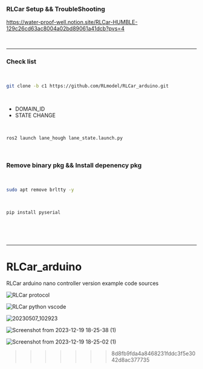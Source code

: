 ### RLCar Setup && TroubleShooting

https://water-proof-well.notion.site/RLCar-HUMBLE-129c26cd63ac8004a02bd89061a41dcb?pvs=4

<br/>

-----

### Check list

<br/>

```bash
git clone -b c1 https://github.com/RLmodel/RLCar_arduino.git
```

<br/>

- DOMAIN_ID
- STATE CHANGE

<br/>

```bash
ros2 launch lane_hough lane_state.launch.py
```

<br/>

### Remove binary pkg && Install depenency pkg

<br/>


```bash
sudo apt remove brltty -y
```

<br/>

```bash
pip install pyserial
```

<br/>
<br/>
<br/>

-----

# RLCar_arduino
RLCar arduino nano controller version example code sources

![RLCar protocol](https://github.com/RLmodel/RLCar_examples/assets/32663016/cd48e448-543a-4fa1-9cb9-6dc534248f62)

![RLCar python vscode](https://github.com/RLmodel/RLCar_examples/assets/32663016/c4755f75-ee9e-49e3-a644-b3255497b7d9)

![20230507_102923](https://github.com/RLmodel/RLCar_examples/assets/32663016/6c58d00c-3b32-47a8-96cd-43b2b0dcf592)

![Screenshot from 2023-12-19 18-25-38 (1)](https://github.com/RLmodel/RLCar_examples/assets/32663016/9b055f1f-4d0f-4ff6-a4be-e9a91b61590b)

![Screenshot from 2023-12-19 18-25-02 (1)](https://github.com/RLmodel/RLCar_examples/assets/32663016/1596c454-72bd-4acf-ba3f-b578542d5fde)
>>>>>>> 8d8fb9fda4a8468231fddc3f5e3042d8ac377735
